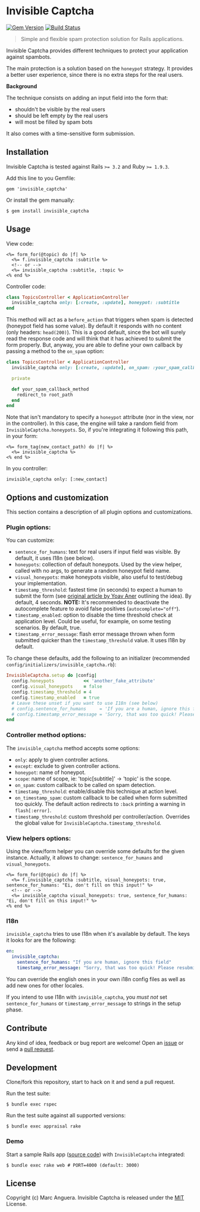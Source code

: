 # Invisible Captcha

[![Gem Version](https://badge.fury.io/rb/invisible_captcha.svg)](http://badge.fury.io/rb/invisible_captcha) [![Build Status](https://travis-ci.org/markets/invisible_captcha.svg)](https://travis-ci.org/markets/invisible_captcha)

> Simple and flexible spam protection solution for Rails applications.

Invisible Captcha provides different techniques to protect your application against spambots.

The main protection is a solution based on the `honeypot` strategy. It provides a better user experience, since there is no extra steps for the real users.

**Background**

The technique consists on adding an input field into the form that:

* shouldn't be visible by the real users
* should be left empty by the real users
* will most be filled by spam bots

It also comes with a time-sensitive form submission.

## Installation

Invisible Captcha is tested against Rails `>= 3.2` and Ruby `>= 1.9.3`.

Add this line to you Gemfile:

```
gem 'invisible_captcha'
```

Or install the gem manually:

```
$ gem install invisible_captcha
```

## Usage

View code:

```erb
<%= form_for(@topic) do |f| %>
  <%= f.invisible_captcha :subtitle %>
  <!-- or -->
  <%= invisible_captcha :subtitle, :topic %>
<% end %>
```

Controller code:

```ruby
class TopicsController < ApplicationController
  invisible_captcha only: [:create, :update], honeypot: :subtitle
end
```

This method will act as a `before_action` that triggers when spam is detected (honeypot field has some value). By default it responds with no content (only headers: `head(200)`). This is a good default, since the bot will surely read the response code and will think that it has achieved to submit the form properly. But, anyway, you are able to define your own callback by passing a method to the `on_spam` option:

```ruby
class TopicsController < ApplicationController
  invisible_captcha only: [:create, :update], on_spam: :your_spam_callback_method

  private

  def your_spam_callback_method
    redirect_to root_path
  end
end
```

Note that isn't mandatory to specify a `honeypot` attribute (nor in the view, nor in the controller). In this case, the engine will take a random field from `InvisibleCaptcha.honeypots`. So, if you're integrating it following this path, in your form:

```erb
<%= form_tag(new_contact_path) do |f| %>
  <%= invisible_captcha %>
<% end %>
```

In you controller:

```
invisible_captcha only: [:new_contact]
```

## Options and customization

This section contains a description of all plugin options and customizations.

### Plugin options:

You can customize:

* `sentence_for_humans`: text for real users if input field was visible. By default, it uses I18n (see below).
* `honeypots`: collection of default honeypots. Used by the view helper, called with no args, to generate a random honeypot field name.
* `visual_honeypots`: make honeypots visible, also useful to test/debug your implementation.
* `timestamp_threshold`: fastest time (in seconds) to expect a human to submit the form (see [original article by Yoav Aner](http://blog.gingerlime.com/2012/simple-detection-of-comment-spam-in-rails/) outlining the idea). By default, 4 seconds. **NOTE:** It's recommended to deactivate the autocomplete feature to avoid false positives (`autocomplete="off"`).
* `timestamp_enabled`: option to disable the time threshold check at application level. Could be useful, for example, on some testing scenarios. By default, true.
* `timestamp_error_message`: flash error message thrown when form submitted quicker than the `timestamp_threshold` value. It uses I18n by default.

To change these defaults, add the following to an initializer (recommended `config/initializers/invisible_captcha.rb`):

```ruby
InvisibleCaptcha.setup do |config|
  config.honeypots           << 'another_fake_attribute'
  config.visual_honeypots    = false
  config.timestamp_threshold = 4
  config.timestamp_enabled   = true
  # Leave these unset if you want to use I18n (see below)
  # config.sentence_for_humans     = 'If you are a human, ignore this field'
  # config.timestamp_error_message = 'Sorry, that was too quick! Please resubmit.'
end
```

### Controller method options:

The `invisible_captcha` method accepts some options:

* `only`: apply to given controller actions.
* `except`: exclude to given controller actions.
* `honeypot`: name of honeypot.
* `scope`: name of scope, ie: 'topic[subtitle]' -> 'topic' is the scope.
* `on_spam`: custom callback to be called on spam detection.
* `timestamp_threshold`: enable/disable this technique at action level.
* `on_timestamp_spam`: custom callback to be called when form submitted too quickly. The default action redirects to `:back` printing a warning in `flash[:error]`.
* `timestamp_threshold`: custom threshold per controller/action. Overrides the global value for `InvisibleCaptcha.timestamp_threshold`.

### View helpers options:

Using the view/form helper you can override some defaults for the given instance. Actually, it allows to change: `sentence_for_humans` and `visual_honeypots`.

```erb
<%= form_for(@topic) do |f| %>
  <%= f.invisible_captcha :subtitle, visual_honeypots: true, sentence_for_humans: "Ei, don't fill on this input!" %>
  <!-- or -->
  <%= invisible_captcha visual_honeypots: true, sentence_for_humans: "Ei, don't fill on this input!" %>
<% end %>
```

### I18n

`invisible_captcha` tries to use I18n when it's available by default. The keys it looks for are the following:

```yaml
en:
  invisible_captcha:
    sentence_for_humans: "If you are human, ignore this field"
    timestamp_error_message: "Sorry, that was too quick! Please resubmit."
```

You can override the english ones in your own i18n config files as well as add new ones for other locales.

If you intend to use I18n with `invisible_captcha`, you _must not_ set `sentence_for_humans` or `timestamp_error_message` to strings in the setup phase.

## Contribute

Any kind of idea, feedback or bug report are welcome! Open an [issue](https://github.com/markets/invisible_captcha/issues) or send a [pull request](https://github.com/markets/invisible_captcha/pulls).

## Development

Clone/fork this repository, start to hack on it and send a pull request.

Run the test suite:

```
$ bundle exec rspec
```

Run the test suite against all supported versions:

```
$ bundle exec appraisal rake
```

### Demo

Start a sample Rails app ([source code](spec/dummy)) with `InvisibleCaptcha` integrated:

```
$ bundle exec rake web # PORT=4000 (default: 3000)
```

## License

Copyright (c) Marc Anguera. Invisible Captcha is released under the [MIT](LICENSE) License.
